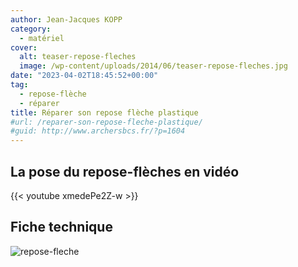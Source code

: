 ```yaml
---
author: Jean-Jacques KOPP
category:
  - matériel
cover:
  alt: teaser-repose-fleches
  image: /wp-content/uploads/2014/06/teaser-repose-fleches.jpg
date: "2023-04-02T18:45:52+00:00"
tag:
  - repose-flèche
  - réparer
title: Réparer son repose flèche plastique
#url: /reparer-son-repose-fleche-plastique/
#guid: http://www.archersbcs.fr/?p=1604
---
```


## La pose du repose-flèches en vidéo
{{< youtube xmedePe2Z-w >}}

## Fiche technique
![repose-fleche](/images/repose-fleche/reparer-repose-fleches.png)
